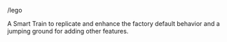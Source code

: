 /lego

A Smart Train to replicate and enhance the factory default behavior and a jumping ground for adding other features.
